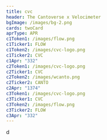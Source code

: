```yaml
---
title: cvc
header: The Cantoverse x Velocimeter
bgImage: /images/bg-2.png
cards: twoCard
aprType: APR
c1Token1: /images/flow.png
c1Ticker1: FLOW
c1Token2: /images/cvc-logo.png
c1Ticker2: CVC
c1Apr: "332"
c2Token1: /images/cvc-logo.png
c2Ticker1: CVC
c2Token2: /images/wcanto.png
c2Ticker2: CANTO
c2Apr: "1374"
c3Token1: /images/cvc-logo.png
c3Ticker1: CVC
c3Token2: /images/flow.png
c3Ticker2: FLOW
c3Apr: "332"
---
```

d